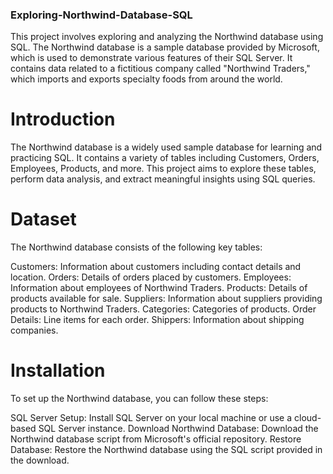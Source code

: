 ### Exploring-Northwind-Database-SQL
This project involves exploring and analyzing the Northwind database using SQL. The Northwind database is a sample database provided by Microsoft, which is used to demonstrate various features of their SQL Server. It contains data related to a fictitious company called "Northwind Traders," which imports and exports specialty foods from around the world.

# Introduction
The Northwind database is a widely used sample database for learning and practicing SQL. It contains a variety of tables including Customers, Orders, Employees, Products, and more. This project aims to explore these tables, perform data analysis, and extract meaningful insights using SQL queries.

# Dataset
The Northwind database consists of the following key tables:

Customers: Information about customers including contact details and location.
Orders: Details of orders placed by customers.
Employees: Information about employees of Northwind Traders.
Products: Details of products available for sale.
Suppliers: Information about suppliers providing products to Northwind Traders.
Categories: Categories of products.
Order Details: Line items for each order.
Shippers: Information about shipping companies.

# Installation
To set up the Northwind database, you can follow these steps:

SQL Server Setup:
Install SQL Server on your local machine or use a cloud-based SQL Server instance.
Download Northwind Database:
Download the Northwind database script from Microsoft's official repository.
Restore Database:
Restore the Northwind database using the SQL script provided in the download.
